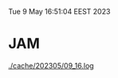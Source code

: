 Tue  9 May 16:51:04 EEST 2023
# JAM
<a href='./cache/202305/09_16.log'>./cache/202305/09_16.log</a>
